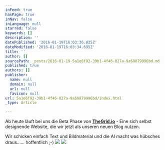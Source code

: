 ```yaml
---
inFeed: true
hasPage: true
inNav: false
inLanguage: null
starred: false
keywords: []
description: ''
datePublished: '2016-01-19T16:03:36.825Z'
dateModified: '2016-01-19T16:03:34.695Z'
title: ''
author: []
sourcePath: _posts/2016-01-19-5a1e6f92-39b1-4f46-827a-9a69879996bd.md
published: true
authors: []
publisher:
  name: null
  domain: null
  url: null
  favicon: null
url: 5a1e6f92-39b1-4f46-827a-9a69879996bd/index.html
_type: Article

---
```

Ab heute läuft bei uns die Beta Phase von [**TheGrid.io**][0] - Eine sich selbst designende Website, die wir jetzt als unseren neuen Blog nutzen. 

Wir schicken einfach Text und Bildmaterial und die AI macht was hübsches draus...... hoffentlich ;-)
![](https://the-grid-user-content.s3-us-west-2.amazonaws.com/f36546cf-1789-45ab-b91d-73b27319c937.png)
![](https://the-grid-user-content.s3-us-west-2.amazonaws.com/a80d2385-b605-4f3a-ad7a-0c55904f130c.png)

[0]: https://thegrid.io/
